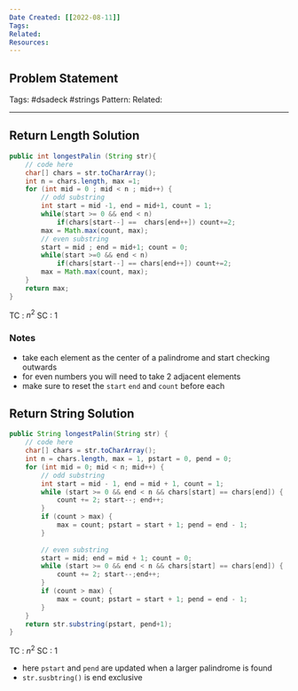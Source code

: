 ```yaml
---
Date Created: [[2022-08-11]]
Tags: 
Related: 
Resources: 
---
```


## Problem Statement


Tags:  #dsadeck  #strings 
Pattern: 
Related: 

---

## Return Length Solution
``` java
public int longestPalin (String str){
	// code here
	char[] chars = str.toCharArray();
	int n = chars.length, max =1;
	for (int mid = 0 ; mid < n ; mid++) {
		// odd substring
		int start = mid -1, end = mid+1, count = 1;
		while(start >= 0 && end < n)
			if(chars[start--] ==  chars[end++]) count+=2;
		max = Math.max(count, max);
		// even substring
		start = mid ; end = mid+1; count = 0;
		while(start >=0 && end < n)
			if(chars[start--] == chars[end++]) count+=2;
		max = Math.max(count, max);
	}
	return max;
}

```
TC : $n^2$
SC : $1$

### Notes
- take each element as the center of a palindrome and start checking outwards
- for even numbers you will need to take 2 adjacent elements
- make sure to reset the `start` `end` and `count` before each


## Return String Solution
``` java
public String longestPalin(String str) {
	// code here
	char[] chars = str.toCharArray();
	int n = chars.length, max = 1, pstart = 0, pend = 0;
	for (int mid = 0; mid < n; mid++) {
		// odd substring
		int start = mid - 1, end = mid + 1, count = 1;
		while (start >= 0 && end < n && chars[start] == chars[end]) {
			count += 2; start--; end++;
		}
		if (count > max) {
			max = count; pstart = start + 1; pend = end - 1;
		}
		
		// even substring
		start = mid; end = mid + 1; count = 0;
		while (start >= 0 && end < n && chars[start] == chars[end]) {
			count += 2; start--;end++;
		}
		if (count > max) {
			max = count; pstart = start + 1; pend = end - 1;
		}
	}
	return str.substring(pstart, pend+1);
}
```

TC : $n^2$
SC : $1$

- here `pstart` and `pend` are updated when a larger palindrome is found
- `str.susbtring()` is end exclusive
 